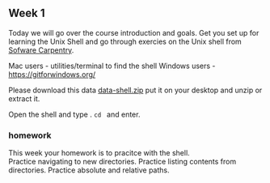 ## Week 1

Today we will go over the course introduction and goals. Get you set up for learning the Unix Shell and go through exercies on the Unix shell from [Sofware Carpentry](http://swcarpentry.github.io/shell-novice/).

Mac users - utilities/terminal  to find the shell
Windows users - https://gitforwindows.org/

Please download this data [data-shell.zip](http://swcarpentry.github.io/shell-novice/data/data-shell.zip) put it on your desktop and unzip or extract it.  

Open the shell and type . ```cd ```  and enter.

### homework
This week your homework is to pracitce with the shell.  
  Practice navigating to new directories. 
  Practice listing contents from directories.
  Practice absolute and relative paths.
